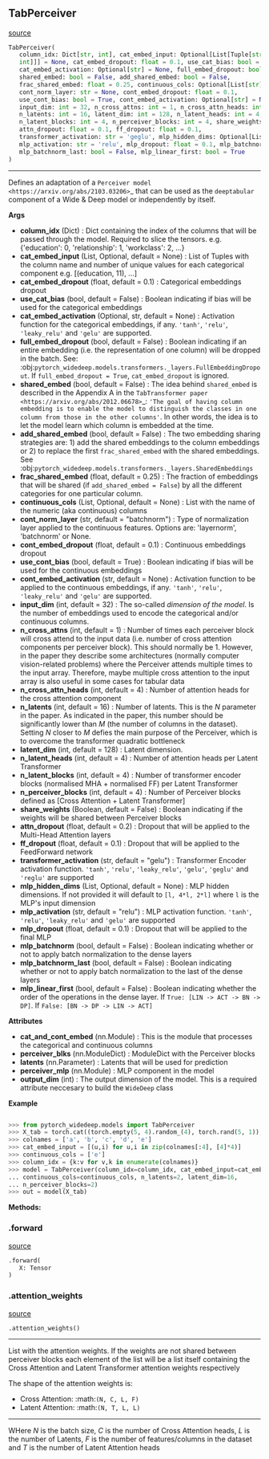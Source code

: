 #


## TabPerceiver
[source](https://github.com/jrzaurin/pytorch-widedeep/blob/master/pytorch_widedeep/models/tabular/transformers/tab_perceiver.py/#L15)
```python 
TabPerceiver(
   column_idx: Dict[str, int], cat_embed_input: Optional[List[Tuple[str,
   int]]] = None, cat_embed_dropout: float = 0.1, use_cat_bias: bool = False,
   cat_embed_activation: Optional[str] = None, full_embed_dropout: bool = False,
   shared_embed: bool = False, add_shared_embed: bool = False,
   frac_shared_embed: float = 0.25, continuous_cols: Optional[List[str]] = None,
   cont_norm_layer: str = None, cont_embed_dropout: float = 0.1,
   use_cont_bias: bool = True, cont_embed_activation: Optional[str] = None,
   input_dim: int = 32, n_cross_attns: int = 1, n_cross_attn_heads: int = 4,
   n_latents: int = 16, latent_dim: int = 128, n_latent_heads: int = 4,
   n_latent_blocks: int = 4, n_perceiver_blocks: int = 4, share_weights: bool = False,
   attn_dropout: float = 0.1, ff_dropout: float = 0.1,
   transformer_activation: str = 'geglu', mlp_hidden_dims: Optional[List[int]] = None,
   mlp_activation: str = 'relu', mlp_dropout: float = 0.1, mlp_batchnorm: bool = False,
   mlp_batchnorm_last: bool = False, mlp_linear_first: bool = True
)
```


---
Defines an adaptation of a `Perceiver model
<https://arxiv.org/abs/2103.03206>`_ that can be used as the
``deeptabular`` component of a Wide & Deep model or independently by
itself.


**Args**

* **column_idx** (Dict) : Dict containing the index of the columns that will be passed through
    the model. Required to slice the tensors. e.g.
    {'education': 0, 'relationship': 1, 'workclass': 2, ...}
* **cat_embed_input** (List, Optional, default = None) : List of Tuples with the column name and number of unique values for
    each categorical component e.g. [(education, 11), ...]
* **cat_embed_dropout** (float, default = 0.1) : Categorical embeddings dropout
* **use_cat_bias** (bool, default = False) : Boolean indicating if bias will be used for the categorical embeddings
* **cat_embed_activation** (Optional, str, default = None) : Activation function for the categorical embeddings, if any. `'tanh'`,
    `'relu'`, `'leaky_relu'` and `'gelu'` are supported.
* **full_embed_dropout** (bool, default = False) : Boolean indicating if an entire embedding (i.e. the representation of
    one column) will be dropped in the batch. See:
    :obj:`pytorch_widedeep.models.transformers._layers.FullEmbeddingDropout`.
    If ``full_embed_dropout = True``, ``cat_embed_dropout`` is ignored.
* **shared_embed** (bool, default = False) : The idea behind ``shared_embed`` is described in the Appendix A in the
    `TabTransformer paper <https://arxiv.org/abs/2012.06678>`_: `'The
    goal of having column embedding is to enable the model to distinguish
    the classes in one column from those in the other columns'`. In other
    words, the idea is to let the model learn which column is embedded
    at the time.
* **add_shared_embed** (bool, default = False) : The two embedding sharing strategies are: 1) add the shared embeddings
    to the column embeddings or 2) to replace the first
    ``frac_shared_embed`` with the shared embeddings.
    See :obj:`pytorch_widedeep.models.transformers._layers.SharedEmbeddings`
* **frac_shared_embed** (float, default = 0.25) : The fraction of embeddings that will be shared (if ``add_shared_embed
    = False``) by all the different categories for one particular
    column.
* **continuous_cols** (List, Optional, default = None) : List with the name of the numeric (aka continuous) columns
* **cont_norm_layer** (str, default =  "batchnorm") : Type of normalization layer applied to the continuous features. Options
    are: 'layernorm', 'batchnorm' or None.
* **cont_embed_dropout** (float, default = 0.1) : Continuous embeddings dropout
* **use_cont_bias** (bool, default = True) : Boolean indicating if bias will be used for the continuous embeddings
* **cont_embed_activation** (str, default = None) : Activation function to be applied to the continuous embeddings, if
    any. `'tanh'`, `'relu'`, `'leaky_relu'` and `'gelu'` are supported.
* **input_dim** (int, default = 32) : The so-called *dimension of the model*. Is the number of embeddings
    used to encode the categorical and/or continuous columns.
* **n_cross_attns** (int, default = 1) : Number of times each perceiver block will cross attend to the input
    data (i.e. number of cross attention components per perceiver block).
    This should normally be 1. However, in the paper they describe some
    architectures (normally computer vision-related problems) where the
    Perceiver attends multiple times to the input array. Therefore, maybe
    multiple cross attention to the input array is also useful in some
    cases for tabular data
* **n_cross_attn_heads** (int, default = 4) : Number of attention heads for the cross attention component
* **n_latents** (int, default = 16) : Number of latents. This is the *N* parameter in the paper. As
    indicated in the paper, this number should be significantly lower
    than *M* (the number of columns in the dataset). Setting *N* closer
    to *M* defies the main purpose of the Perceiver, which is to overcome
    the transformer quadratic bottleneck
* **latent_dim** (int, default = 128) : Latent dimension.
* **n_latent_heads** (int, default = 4) : Number of attention heads per Latent Transformer
* **n_latent_blocks** (int, default = 4) : Number of transformer encoder blocks (normalised MHA + normalised FF)
    per Latent Transformer
* **n_perceiver_blocks** (int, default = 4) : Number of Perceiver blocks defined as [Cross Attention + Latent
    Transformer]
* **share_weights** (Boolean, default = False) : Boolean indicating if the weights will be shared between Perceiver
    blocks
* **attn_dropout** (float, default = 0.2) : Dropout that will be applied to the Multi-Head Attention layers
* **ff_dropout** (float, default = 0.1) : Dropout that will be applied to the FeedForward network
* **transformer_activation** (str, default = "gelu") : Transformer Encoder activation function. `'tanh'`, `'relu'`,
    `'leaky_relu'`, `'gelu'`, `'geglu'` and `'reglu'` are supported
* **mlp_hidden_dims** (List, Optional, default = None) : MLP hidden dimensions. If not provided it will default to ``[l, 4*l,
    2*l]`` where ``l`` is the MLP's input dimension
* **mlp_activation** (str, default = "relu") : MLP activation function. `'tanh'`, `'relu'`, `'leaky_relu'` and
    `'gelu'` are supported
* **mlp_dropout** (float, default = 0.1) : Dropout that will be applied to the final MLP
* **mlp_batchnorm** (bool, default = False) : Boolean indicating whether or not to apply batch normalization to the
    dense layers
* **mlp_batchnorm_last** (bool, default = False) : Boolean indicating whether or not to apply batch normalization to the
    last of the dense layers
* **mlp_linear_first** (bool, default = False) : Boolean indicating whether the order of the operations in the dense
    layer. If ``True: [LIN -> ACT -> BN -> DP]``. If ``False: [BN -> DP ->
    LIN -> ACT]``


**Attributes**

* **cat_and_cont_embed** (nn.Module) : This is the module that processes the categorical and continuous columns
* **perceiver_blks** (nn.ModuleDict) : ModuleDict with the Perceiver blocks
* **latents** (nn.Parameter) : Latents that will be used for prediction
* **perceiver_mlp** (nn.Module) : MLP component in the model
* **output_dim** (int) : The output dimension of the model. This is a required attribute
    neccesary to build the ``WideDeep`` class


**Example**


```python

>>> from pytorch_widedeep.models import TabPerceiver
>>> X_tab = torch.cat((torch.empty(5, 4).random_(4), torch.rand(5, 1)), axis=1)
>>> colnames = ['a', 'b', 'c', 'd', 'e']
>>> cat_embed_input = [(u,i) for u,i in zip(colnames[:4], [4]*4)]
>>> continuous_cols = ['e']
>>> column_idx = {k:v for v,k in enumerate(colnames)}
>>> model = TabPerceiver(column_idx=column_idx, cat_embed_input=cat_embed_input,
... continuous_cols=continuous_cols, n_latents=2, latent_dim=16,
... n_perceiver_blocks=2)
>>> out = model(X_tab)
```


**Methods:**


### .forward
[source](https://github.com/jrzaurin/pytorch-widedeep/blob/master/pytorch_widedeep/models/tabular/transformers/tab_perceiver.py/#L227)
```python
.forward(
   X: Tensor
)
```


### .attention_weights
[source](https://github.com/jrzaurin/pytorch-widedeep/blob/master/pytorch_widedeep/models/tabular/transformers/tab_perceiver.py/#L248)
```python
.attention_weights()
```

---
List with the attention weights. If the weights are not shared
between perceiver blocks each element of the list will be a list
itself containing the Cross Attention and Latent Transformer
attention weights respectively

The shape of the attention weights is:

- Cross Attention: :math:`(N, C, L, F)`
- Latent Attention: :math:`(N, T, L, L)`

---
WHere *N* is the batch size, *C* is the number of Cross Attention
heads, *L* is the number of Latents, *F* is the number of
features/columns in the dataset and *T* is the number of Latent
Attention heads
